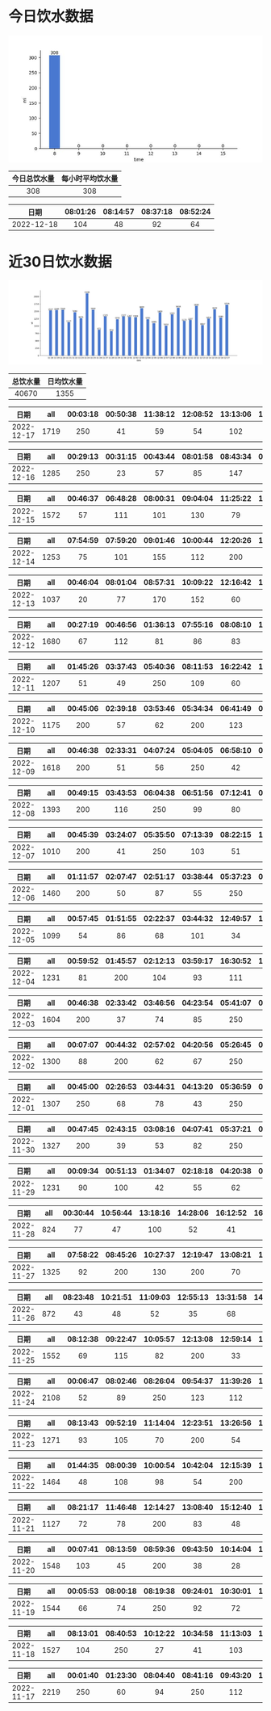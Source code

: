 # 今日饮水数据

<div align=center>
<img src="today.jpg" style="zoom: 100%;" />

| 今日总饮水量 | 每小时平均饮水量 |
| :----: | :----: |
| 308 | 308 |
</div>

| 日期 | 08:01:26 | 08:14:57 | 08:37:18 | 08:52:24 |
| :----: | :----: | :----: | :----: | :----: |
| 2022-12-18 | 104 | 48 | 92 | 64 |

# 近30日饮水数据

<div align=center>
<img src="30.jpg"style="zoom: 100%;" />

| 总饮水量 | 日均饮水量 |
| :----: | :----: |
| 40670 | 1355 |
</div>

| 日期 | all | 00:03:18 | 00:50:38 | 11:38:12 | 12:08:52 | 13:13:06 | 14:07:58 | 14:17:02 | 14:35:02 | 17:18:02 | 17:57:20 | 18:12:05 | 18:33:41 | 19:20:32 | 20:11:45 | 20:27:56 | 21:18:51 | 21:51:56 | 22:43:10 | 23:48:44 |
| :----: | :----: | :----: | :----: | :----: | :----: | :----: | :----: | :----: | :----: | :----: | :----: | :----: | :----: | :----: | :----: | :----: | :----: | :----: | :----: | :----: |
| 2022-12-17 | 1719 | 250 | 41 | 59 | 54 | 102 | 146 | 73 | 61 | 29 | 61 | 450 | 32 | 42 | 35 | 44 | 51 | 69 | 94 | 26 |

| 日期 | all | 00:29:13 | 00:31:15 | 00:43:44 | 08:01:58 | 08:43:34 | 09:44:08 | 10:23:42 | 13:05:52 | 13:06:24 | 15:21:21 | 16:37:38 | 18:07:54 | 23:30:09 |
| :----: | :----: | :----: | :----: | :----: | :----: | :----: | :----: | :----: | :----: | :----: | :----: | :----: | :----: | :----: |
| 2022-12-16 | 1285 | 250 | 23 | 57 | 85 | 147 | 104 | 95 | 200 | 61 | 90 | 53 | 67 | 53 |

| 日期 | all | 00:46:37 | 06:48:28 | 08:00:31 | 09:04:04 | 11:25:22 | 12:24:40 | 13:27:41 | 14:19:43 | 15:24:13 | 17:14:35 | 18:35:08 | 20:10:26 | 20:45:08 | 21:38:30 |
| :----: | :----: | :----: | :----: | :----: | :----: | :----: | :----: | :----: | :----: | :----: | :----: | :----: | :----: | :----: | :----: |
| 2022-12-15 | 1572 | 57 | 111 | 101 | 130 | 79 | 200 | 121 | 74 | 102 | 200 | 41 | 91 | 65 | 200 |

| 日期 | all | 07:54:59 | 07:59:20 | 09:01:46 | 10:00:44 | 12:20:26 | 13:01:20 | 16:36:36 | 19:27:35 | 20:41:59 | 22:41:20 |
| :----: | :----: | :----: | :----: | :----: | :----: | :----: | :----: | :----: | :----: | :----: | :----: |
| 2022-12-14 | 1253 | 75 | 101 | 155 | 112 | 200 | 96 | 78 | 111 | 75 | 250 |

| 日期 | all | 00:46:04 | 08:01:04 | 08:57:31 | 10:09:22 | 12:16:42 | 13:04:32 | 15:12:25 | 16:59:31 | 18:33:33 | 19:17:14 | 20:20:30 | 20:59:53 | 23:52:22 |
| :----: | :----: | :----: | :----: | :----: | :----: | :----: | :----: | :----: | :----: | :----: | :----: | :----: | :----: | :----: |
| 2022-12-13 | 1037 | 20 | 77 | 170 | 152 | 60 | 67 | 72 | 72 | 77 | 87 | 74 | 66 | 43 |

| 日期 | all | 00:27:19 | 00:46:56 | 01:36:13 | 07:55:16 | 08:08:10 | 10:00:51 | 11:29:45 | 12:14:15 | 13:02:48 | 15:12:14 | 17:19:07 | 17:33:44 | 21:17:04 | 22:55:59 | 23:32:13 |
| :----: | :----: | :----: | :----: | :----: | :----: | :----: | :----: | :----: | :----: | :----: | :----: | :----: | :----: | :----: | :----: | :----: |
| 2022-12-12 | 1680 | 67 | 112 | 81 | 86 | 83 | 59 | 105 | 200 | 122 | 64 | 200 | 78 | 250 | 84 | 89 |

| 日期 | all | 01:45:26 | 03:37:43 | 05:40:36 | 08:11:53 | 16:22:42 | 17:28:22 | 18:07:18 | 19:01:18 | 20:32:58 | 20:54:22 | 22:18:07 | 23:05:54 | 23:36:14 |
| :----: | :----: | :----: | :----: | :----: | :----: | :----: | :----: | :----: | :----: | :----: | :----: | :----: | :----: | :----: |
| 2022-12-11 | 1207 | 51 | 49 | 250 | 109 | 60 | 41 | 84 | 300 | 45 | 29 | 44 | 96 | 49 |

| 日期 | all | 00:45:06 | 02:39:18 | 03:53:46 | 05:34:34 | 06:41:49 | 08:23:36 | 17:34:21 | 18:34:43 | 18:47:32 | 20:20:58 | 23:21:12 |
| :----: | :----: | :----: | :----: | :----: | :----: | :----: | :----: | :----: | :----: | :----: | :----: | :----: |
| 2022-12-10 | 1175 | 200 | 57 | 62 | 200 | 123 | 49 | 59 | 200 | 84 | 88 | 53 |

| 日期 | all | 00:46:38 | 02:33:31 | 04:07:24 | 05:04:05 | 06:58:10 | 07:49:28 | 08:10:27 | 08:40:25 | 09:19:01 | 09:50:18 | 11:24:45 | 12:24:31 | 14:50:15 | 20:33:36 | 22:34:10 |
| :----: | :----: | :----: | :----: | :----: | :----: | :----: | :----: | :----: | :----: | :----: | :----: | :----: | :----: | :----: | :----: | :----: |
| 2022-12-09 | 1618 | 200 | 51 | 56 | 250 | 42 | 39 | 52 | 57 | 45 | 85 | 150 | 65 | 67 | 59 | 400 |

| 日期 | all | 00:49:15 | 03:43:53 | 06:04:38 | 06:51:56 | 07:12:41 | 07:35:44 | 08:43:25 | 16:03:05 | 16:38:28 | 18:14:53 | 19:04:58 | 19:34:27 | 20:18:41 | 22:44:54 |
| :----: | :----: | :----: | :----: | :----: | :----: | :----: | :----: | :----: | :----: | :----: | :----: | :----: | :----: | :----: | :----: |
| 2022-12-08 | 1393 | 200 | 116 | 250 | 99 | 80 | 93 | 54 | 29 | 84 | 123 | 39 | 63 | 58 | 105 |

| 日期 | all | 00:45:39 | 03:24:07 | 05:35:50 | 07:13:39 | 08:22:15 | 17:01:14 | 17:30:07 | 18:02:02 | 18:50:26 | 19:22:48 | 20:29:35 | 22:44:43 | 23:52:02 |
| :----: | :----: | :----: | :----: | :----: | :----: | :----: | :----: | :----: | :----: | :----: | :----: | :----: | :----: | :----: |
| 2022-12-07 | 1010 | 200 | 41 | 250 | 103 | 51 | 53 | 41 | 48 | 63 | 78 | 30 | 28 | 24 |

| 日期 | all | 01:11:57 | 02:07:47 | 02:51:17 | 03:38:44 | 05:37:23 | 07:43:06 | 08:23:47 | 08:56:46 | 09:28:07 | 17:56:37 | 18:14:40 | 18:52:55 | 19:19:19 | 20:31:02 | 22:21:09 | 23:27:05 |
| :----: | :----: | :----: | :----: | :----: | :----: | :----: | :----: | :----: | :----: | :----: | :----: | :----: | :----: | :----: | :----: | :----: | :----: |
| 2022-12-06 | 1460 | 200 | 50 | 87 | 55 | 250 | 106 | 51 | 15 | 40 | 59 | 82 | 200 | 93 | 117 | 25 | 30 |

| 日期 | all | 00:57:45 | 01:51:55 | 02:22:37 | 03:44:32 | 12:49:57 | 13:55:58 | 14:40:12 | 15:57:49 | 16:29:30 | 20:09:56 | 20:24:08 | 20:56:51 | 21:55:38 | 22:24:52 | 22:54:53 | 23:33:11 |
| :----: | :----: | :----: | :----: | :----: | :----: | :----: | :----: | :----: | :----: | :----: | :----: | :----: | :----: | :----: | :----: | :----: | :----: |
| 2022-12-05 | 1099 | 54 | 86 | 68 | 101 | 34 | 52 | 24 | 86 | 122 | 76 | 47 | 52 | 57 | 30 | 63 | 147 |

| 日期 | all | 00:59:52 | 01:45:57 | 02:12:13 | 03:59:17 | 16:30:52 | 19:25:02 | 19:55:33 | 20:15:32 | 20:48:58 | 21:20:45 | 22:03:09 | 23:08:13 | 23:28:49 | 23:51:14 |
| :----: | :----: | :----: | :----: | :----: | :----: | :----: | :----: | :----: | :----: | :----: | :----: | :----: | :----: | :----: | :----: |
| 2022-12-04 | 1231 | 81 | 200 | 104 | 93 | 111 | 67 | 41 | 82 | 74 | 57 | 97 | 49 | 89 | 86 |

| 日期 | all | 00:46:38 | 02:33:42 | 03:46:56 | 04:23:54 | 05:41:07 | 07:42:56 | 09:28:47 | 17:42:17 | 18:19:57 | 19:38:35 | 20:01:38 | 21:01:32 | 21:26:13 | 21:55:39 | 22:32:47 | 22:56:11 |
| :----: | :----: | :----: | :----: | :----: | :----: | :----: | :----: | :----: | :----: | :----: | :----: | :----: | :----: | :----: | :----: | :----: | :----: |
| 2022-12-03 | 1604 | 200 | 37 | 74 | 85 | 250 | 250 | 39 | 101 | 96 | 79 | 93 | 78 | 55 | 84 | 47 | 36 |

| 日期 | all | 00:07:07 | 00:44:32 | 02:57:02 | 04:20:56 | 05:26:45 | 07:48:09 | 09:02:41 | 10:20:36 | 11:01:09 | 12:01:49 | 20:44:54 | 22:46:55 |
| :----: | :----: | :----: | :----: | :----: | :----: | :----: | :----: | :----: | :----: | :----: | :----: | :----: | :----: |
| 2022-12-02 | 1300 | 88 | 200 | 62 | 67 | 250 | 45 | 56 | 40 | 68 | 200 | 108 | 116 |

| 日期 | all | 00:45:00 | 02:26:53 | 03:44:31 | 04:13:20 | 05:36:59 | 07:12:02 | 07:53:58 | 09:06:30 | 18:06:16 | 20:36:29 | 22:28:20 | 22:53:12 |
| :----: | :----: | :----: | :----: | :----: | :----: | :----: | :----: | :----: | :----: | :----: | :----: | :----: | :----: |
| 2022-12-01 | 1307 | 250 | 68 | 78 | 43 | 250 | 57 | 63 | 37 | 150 | 87 | 122 | 102 |

| 日期 | all | 00:47:45 | 02:43:15 | 03:08:16 | 04:07:41 | 05:37:21 | 07:31:29 | 08:15:31 | 08:59:00 | 18:03:47 | 19:48:09 | 20:35:26 | 20:55:43 | 23:39:53 |
| :----: | :----: | :----: | :----: | :----: | :----: | :----: | :----: | :----: | :----: | :----: | :----: | :----: | :----: | :----: |
| 2022-11-30 | 1327 | 200 | 39 | 53 | 82 | 250 | 29 | 73 | 81 | 200 | 86 | 91 | 88 | 55 |

| 日期 | all | 00:09:34 | 00:51:13 | 01:34:07 | 02:18:18 | 04:20:38 | 05:12:48 | 05:33:08 | 07:14:01 | 08:20:54 | 16:14:10 | 18:31:03 | 19:09:44 | 20:32:16 | 23:24:01 |
| :----: | :----: | :----: | :----: | :----: | :----: | :----: | :----: | :----: | :----: | :----: | :----: | :----: | :----: | :----: | :----: |
| 2022-11-29 | 1231 | 90 | 100 | 42 | 55 | 62 | 112 | 200 | 89 | 80 | 68 | 77 | 82 | 87 | 87 |

| 日期 | all | 00:30:44 | 10:56:44 | 13:18:16 | 14:28:06 | 16:12:52 | 16:39:14 | 17:06:47 | 20:28:05 | 21:46:12 |
| :----: | :----: | :----: | :----: | :----: | :----: | :----: | :----: | :----: | :----: | :----: |
| 2022-11-28 | 824 | 77 | 47 | 100 | 52 | 41 | 79 | 77 | 66 | 285 |

| 日期 | all | 07:58:22 | 08:45:26 | 10:27:37 | 12:19:47 | 13:08:21 | 13:54:34 | 17:17:07 | 20:13:20 | 21:21:32 | 21:49:33 | 22:19:32 | 23:29:44 |
| :----: | :----: | :----: | :----: | :----: | :----: | :----: | :----: | :----: | :----: | :----: | :----: | :----: | :----: |
| 2022-11-27 | 1325 | 92 | 200 | 130 | 200 | 70 | 81 | 200 | 105 | 64 | 99 | 46 | 38 |

| 日期 | all | 08:23:48 | 10:21:51 | 11:09:03 | 12:55:13 | 13:31:58 | 14:08:06 | 14:47:31 | 15:24:28 | 17:54:35 | 18:25:57 | 18:58:57 | 20:31:39 | 21:53:35 | 23:13:14 | 23:17:28 |
| :----: | :----: | :----: | :----: | :----: | :----: | :----: | :----: | :----: | :----: | :----: | :----: | :----: | :----: | :----: | :----: | :----: |
| 2022-11-26 | 872 | 43 | 48 | 52 | 35 | 68 | 37 | 104 | 33 | 108 | 20 | 48 | 27 | 102 | 71 | 76 |

| 日期 | all | 08:12:38 | 09:22:47 | 10:05:57 | 12:13:08 | 12:59:14 | 13:58:48 | 15:13:20 | 17:07:22 | 19:29:26 | 20:20:15 | 22:19:22 | 22:49:32 | 23:48:24 |
| :----: | :----: | :----: | :----: | :----: | :----: | :----: | :----: | :----: | :----: | :----: | :----: | :----: | :----: | :----: |
| 2022-11-25 | 1552 | 69 | 115 | 82 | 200 | 33 | 32 | 60 | 26 | 600 | 118 | 40 | 116 | 61 |

| 日期 | all | 00:06:47 | 08:02:46 | 08:26:04 | 09:54:37 | 11:39:26 | 12:19:34 | 13:01:49 | 14:09:30 | 15:44:19 | 17:17:15 | 19:11:59 | 19:58:25 | 20:14:03 | 21:33:31 | 22:11:10 | 22:19:40 | 22:29:05 | 22:45:57 | 23:15:35 | 23:59:21 |
| :----: | :----: | :----: | :----: | :----: | :----: | :----: | :----: | :----: | :----: | :----: | :----: | :----: | :----: | :----: | :----: | :----: | :----: | :----: | :----: | :----: | :----: |
| 2022-11-24 | 2108 | 52 | 89 | 250 | 123 | 112 | 200 | 75 | 51 | 85 | 100 | 79 | 98 | 46 | 250 | 111 | 78 | 84 | 127 | 33 | 65 |

| 日期 | all | 08:13:43 | 09:52:19 | 11:14:04 | 12:23:51 | 13:26:56 | 14:09:18 | 15:27:26 | 17:33:10 | 19:03:44 | 20:02:12 | 20:37:40 | 21:46:55 | 22:29:35 |
| :----: | :----: | :----: | :----: | :----: | :----: | :----: | :----: | :----: | :----: | :----: | :----: | :----: | :----: | :----: |
| 2022-11-23 | 1271 | 93 | 105 | 70 | 200 | 54 | 83 | 75 | 200 | 181 | 49 | 71 | 32 | 58 |

| 日期 | all | 01:44:35 | 08:00:39 | 10:00:54 | 10:42:04 | 12:15:39 | 13:05:34 | 14:38:05 | 15:19:11 | 16:06:55 | 18:06:26 | 19:06:29 | 20:12:07 | 20:53:45 | 21:10:22 | 22:36:40 | 22:56:48 |
| :----: | :----: | :----: | :----: | :----: | :----: | :----: | :----: | :----: | :----: | :----: | :----: | :----: | :----: | :----: | :----: | :----: | :----: |
| 2022-11-22 | 1464 | 48 | 108 | 98 | 54 | 200 | 300 | 36 | 93 | 55 | 56 | 68 | 67 | 25 | 71 | 130 | 55 |

| 日期 | all | 08:21:17 | 11:46:48 | 12:14:27 | 13:08:40 | 15:12:40 | 17:30:58 | 18:57:30 | 20:06:04 | 21:21:06 | 21:50:35 | 22:37:41 | 23:37:36 |
| :----: | :----: | :----: | :----: | :----: | :----: | :----: | :----: | :----: | :----: | :----: | :----: | :----: | :----: |
| 2022-11-21 | 1127 | 72 | 78 | 200 | 83 | 48 | 200 | 65 | 101 | 70 | 44 | 61 | 105 |

| 日期 | all | 00:07:41 | 08:13:59 | 08:59:36 | 09:43:50 | 10:14:04 | 12:14:13 | 15:34:35 | 18:29:49 | 19:59:31 | 20:55:04 | 22:17:37 | 23:55:05 |
| :----: | :----: | :----: | :----: | :----: | :----: | :----: | :----: | :----: | :----: | :----: | :----: | :----: | :----: |
| 2022-11-20 | 1548 | 103 | 45 | 200 | 38 | 28 | 200 | 300 | 400 | 59 | 59 | 41 | 75 |

| 日期 | all | 00:05:53 | 08:00:18 | 08:19:38 | 09:24:01 | 10:30:01 | 12:21:21 | 13:02:25 | 15:13:41 | 17:31:17 | 19:13:41 | 20:00:56 | 20:57:01 | 21:50:10 | 22:42:19 |
| :----: | :----: | :----: | :----: | :----: | :----: | :----: | :----: | :----: | :----: | :----: | :----: | :----: | :----: | :----: | :----: |
| 2022-11-19 | 1544 | 66 | 74 | 250 | 92 | 72 | 200 | 68 | 110 | 200 | 100 | 83 | 93 | 90 | 46 |

| 日期 | all | 08:13:01 | 08:40:53 | 10:12:22 | 10:34:58 | 11:13:03 | 12:27:44 | 13:02:21 | 14:31:43 | 15:09:57 | 17:13:11 | 18:52:39 | 20:15:23 | 21:15:30 | 22:22:06 | 23:17:38 |
| :----: | :----: | :----: | :----: | :----: | :----: | :----: | :----: | :----: | :----: | :----: | :----: | :----: | :----: | :----: | :----: | :----: |
| 2022-11-18 | 1527 | 104 | 250 | 27 | 41 | 103 | 200 | 104 | 38 | 57 | 109 | 41 | 250 | 76 | 44 | 83 |

| 日期 | all | 00:01:40 | 01:23:30 | 08:04:40 | 08:41:16 | 09:43:20 | 11:22:52 | 12:26:20 | 12:51:18 | 14:24:39 | 15:01:37 | 15:41:20 | 17:23:05 | 18:00:46 | 21:10:03 | 21:32:40 | 23:22:37 | 23:36:38 |
| :----: | :----: | :----: | :----: | :----: | :----: | :----: | :----: | :----: | :----: | :----: | :----: | :----: | :----: | :----: | :----: | :----: | :----: | :----: |
| 2022-11-17 | 2219 | 250 | 60 | 94 | 250 | 112 | 62 | 200 | 74 | 233 | 103 | 94 | 200 | 47 | 250 | 73 | 57 | 60 |

